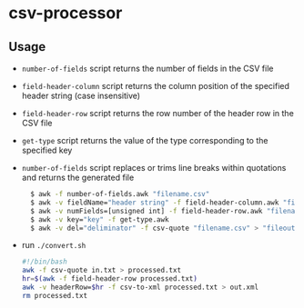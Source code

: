 # csv-processor

## Usage

- ```number-of-fields``` script returns the number of fields in the CSV file
- ```field-header-column``` script returns the column position of the specified header string (case insensitive)
- ```field-header-row``` script returns the row number of the header row in the CSV file
- ```get-type``` script returns the value of the type corresponding to the specified key
- ```number-of-fields``` script replaces or trims line breaks within quotations and returns the generated file

  ```bash
    $ awk -f number-of-fields.awk "filename.csv"
    $ awk -v fieldName="header string" -f field-header-column.awk "filename.csv"
    $ awk -v numFields=[unsigned int] -f field-header-row.awk "filename.csv"
    $ awk -v key="key" -f get-type.awk
    $ awk -v del="deliminator" -f csv-quote "filename.csv" > "fileoutname.csv"
  ```
- run ```./convert.sh``` 
  ```bash
  #!/bin/bash
  awk -f csv-quote in.txt > processed.txt
  hr=$(awk -f field-header-row processed.txt)
  awk -v headerRow=$hr -f csv-to-xml processed.txt > out.xml
  rm processed.txt
  ```
